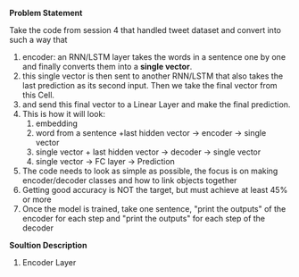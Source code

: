 **Problem Statement**

Take the code from session 4 that handled tweet dataset and convert into such a way that
  1.  encoder: an RNN/LSTM layer takes the words in a sentence one by one and finally converts them into a **single vector**.
  2.  this single vector is then sent to another RNN/LSTM that also takes the last prediction as its second input. Then we take the final vector from this Cell.
  3.  and send this final vector to a Linear Layer and make the final prediction. 
  4.  This is how it will look:
        1.  embedding
        2.  word from a sentence +last hidden vector -> encoder -> single vector
        3.  single vector + last hidden vector -> decoder -> single vector
        4.  single vector -> FC layer -> Prediction
   5. The code needs to look as simple as possible, the focus is on making encoder/decoder classes and how to link objects together
   6. Getting good accuracy is NOT the target, but must achieve at least 45% or more
   7. Once the model is trained, take one sentence, "print the outputs" of the encoder for each step and "print the outputs" for each step of the decoder


**Soultion Description**

1.  Encoder Layer
